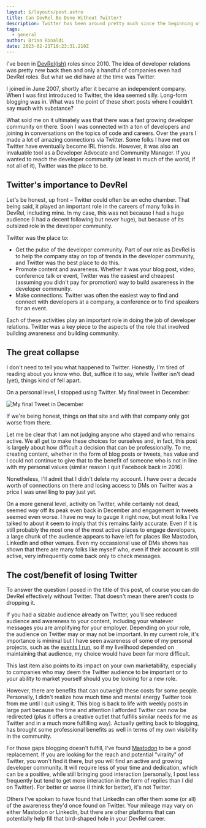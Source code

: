 ```yaml
---
layout: $/layouts/post.astro
title: Can DevRel Be Done Without Twitter?
description: Twitter has been around pretty much since the beginning of developer relations. Are the two permanently linked?
tags:
  - general
author: Brian Rinaldi
date: 2023-02-21T10:23:31.210Z
---
```


I've been in [DevRel(ish)](https://www.youtube.com/live/677ornDJip4?feature=share&t=74) roles since 2010. The idea of developer relations was pretty new back then and only a handful of companies even had DevRel roles. But what we did have at the time was Twitter.

I joined in June 2007, shortly after it became an independent company. When I was first introduced to Twitter, the idea seemed silly. Long-form blogging was in. What was the point of these short posts where I couldn't say much with substance?

What sold me on it ultimately was that there was a fast growing developer community on there. Soon I was connected with a ton of developers and joining in conversations on the topics of code and careers. Over the years I made a lot of amazing connections via Twitter. Some folks I have met on Twitter have eventually become IRL friends. However, it was also an invaluable tool as a Developer Advocate and Community Manager. If you wanted to reach the developer community (at least in much of the world, if not all of it), Twitter was the place to be.

## Twitter's importance to DevRel

Let's be honest, up front – Twitter could often be an echo chamber. That being said, it played an important role in the careers of many folks in DevRel, including mine. In my case, this was not because I had a huge audience (I had a decent following but never huge), but because of its outsized role in the developer community.

Twitter was the place to:

* Get the pulse of the developer community. Part of our role as DevRel is to help the company stay on top of trends in the developer community, and Twitter was the best place to do this.
* Promote content and awareness. Whether it was your blog post, video, conference talk or event, Twitter was the easiest and cheapest (assuming you didn't pay for promotion) way to build awareness in the developer community.
* Make connections. Twitter was often the easiest way to find and connect with developers at a company, a conference or to find speakers for an event.

Each of these activities play an important role in doing the job of developer relations. Twitter was a key piece to the aspects of the role that involved building awareness and building community.

## The great collapse

I don't need to tell you what happened to Twitter. Honestly, I'm tired of reading about you know who. But, suffice it to say, while Twitter isn't dead (yet), things kind of fell apart.

On a personal level, I stopped using Twitter. My final tweet in December:

![My final Tweet in December](/images/posts/final-tweet.png)

If we're being honest, things on that site and with that company only got worse from there.

Let me be clear that I am not judging anyone who stayed and who remains active. We all get to make these choices for ourselves and, in fact, this post is largely about how difficult a decision that can be professionally. To me, creating content, whether in the form of blog posts or tweets, has value and I could not continue to give that to the benefit of someone who is not in line with my personal values (similar reason I quit Facebook back in 2016).

Nonetheless, I'll admit that I didn't delete my account. I have over a decade worth of connections on there and losing access to DMs on Twitter was a price I was unwilling to pay just yet.

On a more general level, activity on Twitter, while certainly not dead, seemed _way_ off its peak even back in December and engagement in tweets seemed even worse. I have no way to gauge it right now, but most folks I've talked to about it seem to imply that this remains fairly accurate. Even if it is still probably the most one of the most active places to engage developers, a large chunk of the audience appears to have left for places like Mastodon, LinkedIn and other venues. Even my occassional use of DMs shows has shown that there are many folks like myself who, even if their account is still active, very infrequently come back only to check messages.

## The cost/benefit of losing Twitter

To answer the question I posed in the title of this post, of course you can do DevRel effectively without Twitter. That doesn't mean there aren't costs to dropping it.

If you had a sizable audience already on Twitter, you'll see reduced audience and awareness to your content, including your whatever messages you are amplifying for your employer. Depending on your role, the audience on Twitter may or may not be important. In my current role, it's importance is minimal but I have seen awareness of some of my personal projects, such as the [events I run](https://cfe.dev), so if my livelihood depended on maintaining that audience, my choice would have been far more difficult.

This last item also points to its impact on your own marketability, especially to companies who may deem the Twitter audience to be important or to your ability to market yourself should you be looking for a new role.

However, there are benefits that can outweigh these costs for some people. Personally, I didn't realize how much time and mental energy Twitter took from me until I quit using it. This blog is back to life with weekly posts in large part because the time and attention I afforded Twitter can now be redirected (plus it offers a creative outlet that fulfills similar needs for me as Twitter and in a much more fulfilling way). Actually getting back to blogging, has brought some professional benefits as well in terms of my own visibility in the community.

For those gaps blogging doesn't fulfill, I've found [Mastodon](https://mastodon.xyz/@remotesynth) to be a good replacement. If you are looking for the reach and potential "virality" of Twitter, you won't find it there, but you will find an active and growing developer community. It will require less of your time and dedication, which can be a positive, while still bringing good interaction (personally, I post less frequently but tend to get more interaction in the form of replies than I did on Twitter). For better or worse (I think for better), it's not Twitter.

Others I've spoken to have found that LinkedIn can offer them some (or all) of the awareness they'd once found on Twitter. Your mileage may vary on either Mastodon or LinkedIn, but there are other platforms that can potentially help fill that bird-shaped hole in your DevRel career.
